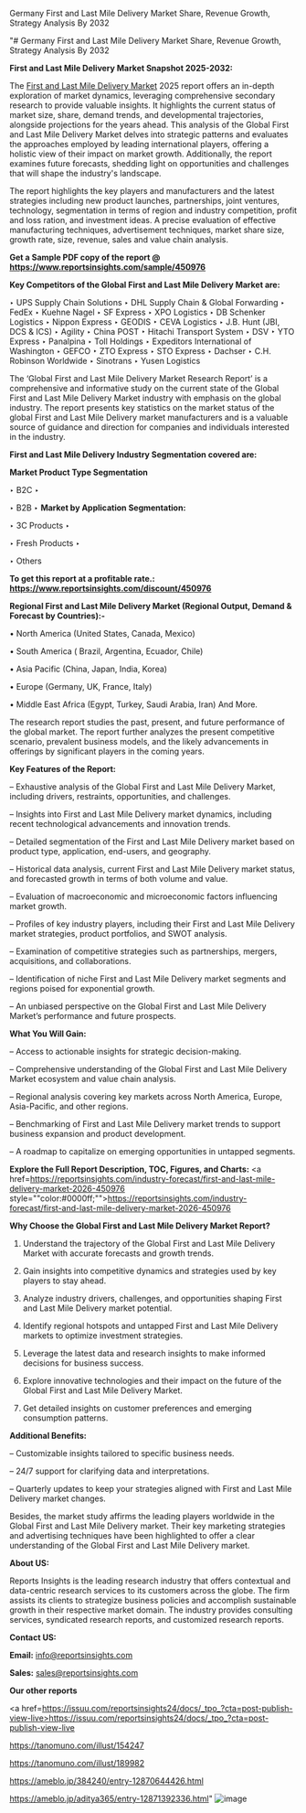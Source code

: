 Germany First and Last Mile Delivery Market Share, Revenue Growth, Strategy Analysis By 2032

"# Germany First and Last Mile Delivery Market Share, Revenue Growth, Strategy Analysis By 2032

<strong>First and Last Mile Delivery Market Snapshot 2025-2032:</strong>

The <a href=https://www.reportsinsights.com/sample/450976>First and Last Mile Delivery Market</a> 2025 report offers an in-depth exploration of market dynamics, leveraging comprehensive secondary research to provide valuable insights. It highlights the current status of market size, share, demand trends, and developmental trajectories, alongside projections for the years ahead. This analysis of the Global First and Last Mile Delivery Market delves into strategic patterns and evaluates the approaches employed by leading international players, offering a holistic view of their impact on market growth. Additionally, the report examines future forecasts, shedding light on opportunities and challenges that will shape the industry's landscape.

The report highlights the key players and manufacturers and the latest strategies including new product launches, partnerships, joint ventures, technology, segmentation in terms of region and industry competition, profit and loss ration, and investment ideas. A precise evaluation of effective manufacturing techniques, advertisement techniques, market share size, growth rate, size, revenue, sales and value chain analysis.

<strong>Get a Sample PDF copy of the report @ <a href=https://www.reportsinsights.com/sample/450976 style=color:#0000ff;>https://www.reportsinsights.com/sample/450976</a></strong>

<strong>Key Competitors of the Global First and Last Mile Delivery Market are:</strong>

‣ UPS Supply Chain Solutions
‣ DHL Supply Chain & Global Forwarding
‣ FedEx
‣ Kuehne  Nagel
‣ SF Express
‣ XPO Logistics
‣ DB Schenker Logistics
‣ Nippon Express
‣ GEODIS
‣ CEVA Logistics
‣ J.B. Hunt (JBI, DCS & ICS)
‣ Agility
‣ China POST
‣ Hitachi Transport System
‣ DSV
‣ YTO Express
‣ Panalpina
‣ Toll Holdings
‣ Expeditors International of Washington
‣ GEFCO
‣ ZTO Express
‣ STO Express
‣ Dachser
‣ C.H. Robinson Worldwide
‣ Sinotrans
‣ Yusen Logistics

The ‘Global First and Last Mile Delivery Market Research Report’ is a comprehensive and informative study on the current state of the Global First and Last Mile Delivery Market industry with emphasis on the global industry. The report presents key statistics on the market status of the global First and Last Mile Delivery market manufacturers and is a valuable source of guidance and direction for companies and individuals interested in the industry.

<strong>First and Last Mile Delivery Industry Segmentation covered are:</strong>

<strong>Market Product Type Segmentation</strong>

‣ B2C
‣ 

‣ B2B
‣ 
<strong>Market by Application Segmentation:</strong>

‣ 3C Products
‣ 

‣ Fresh Products
‣ 

‣ Others

<strong>To get this report at a profitable rate.: <a href=https://www.reportsinsights.com/discount/450976 style=color:#0000ff;>https://www.reportsinsights.com/discount/450976</a></strong>

<strong>Regional First and Last Mile Delivery Market (Regional Output, Demand &amp; Forecast by Countries):-</strong>

• North America (United States, Canada, Mexico)

• South America ( Brazil, Argentina, Ecuador, Chile)

• Asia Pacific (China, Japan, India, Korea)

• Europe (Germany, UK, France, Italy)

• Middle East Africa (Egypt, Turkey, Saudi Arabia, Iran) And More.

The research report studies the past, present, and future performance of the global market. The report further analyzes the present competitive scenario, prevalent business models, and the likely advancements in offerings by significant players in the coming years.

<strong>Key Features of the Report:</strong>

– Exhaustive analysis of the Global First and Last Mile Delivery Market, including drivers, restraints, opportunities, and challenges.

– Insights into First and Last Mile Delivery market dynamics, including recent technological advancements and innovation trends.

– Detailed segmentation of the First and Last Mile Delivery market based on product type, application, end-users, and geography.

– Historical data analysis, current First and Last Mile Delivery market status, and forecasted growth in terms of both volume and value.

– Evaluation of macroeconomic and microeconomic factors influencing market growth.

– Profiles of key industry players, including their First and Last Mile Delivery market strategies, product portfolios, and SWOT analysis.

– Examination of competitive strategies such as partnerships, mergers, acquisitions, and collaborations.

– Identification of niche First and Last Mile Delivery market segments and regions poised for exponential growth.

– An unbiased perspective on the Global First and Last Mile Delivery Market’s performance and future prospects.

<strong>What You Will Gain:</strong>

– Access to actionable insights for strategic decision-making.

– Comprehensive understanding of the Global First and Last Mile Delivery Market ecosystem and value chain analysis.

– Regional analysis covering key markets across North America, Europe, Asia-Pacific, and other regions.

– Benchmarking of First and Last Mile Delivery market trends to support business expansion and product development.

– A roadmap to capitalize on emerging opportunities in untapped segments.

<strong>Explore the Full Report Description, TOC, Figures, and Charts:</strong>
<a href=https://reportsinsights.com/industry-forecast/first-and-last-mile-delivery-market-2026-450976 style=""color:#0000ff;"">https://reportsinsights.com/industry-forecast/first-and-last-mile-delivery-market-2026-450976</a>

<strong>Why Choose the Global First and Last Mile Delivery Market Report?</strong>

1. Understand the trajectory of the Global First and Last Mile Delivery Market with accurate forecasts and growth trends.

2. Gain insights into competitive dynamics and strategies used by key players to stay ahead.

3. Analyze industry drivers, challenges, and opportunities shaping First and Last Mile Delivery market potential.

4. Identify regional hotspots and untapped First and Last Mile Delivery markets to optimize investment strategies.

5. Leverage the latest data and research insights to make informed decisions for business success.

6. Explore innovative technologies and their impact on the future of the Global First and Last Mile Delivery Market.

7. Get detailed insights on customer preferences and emerging consumption patterns.

<strong>Additional Benefits:</strong>

– Customizable insights tailored to specific business needs.

– 24/7 support for clarifying data and interpretations.

– Quarterly updates to keep your strategies aligned with First and Last Mile Delivery market changes.

Besides, the market study affirms the leading players worldwide in the Global First and Last Mile Delivery market. Their key marketing strategies and advertising techniques have been highlighted to offer a clear understanding of the Global First and Last Mile Delivery market.

<strong><strong>About US</strong>:</strong>

Reports Insights is the leading research industry that offers contextual and data-centric research services to its customers across the globe. The firm assists its clients to strategize business policies and accomplish sustainable growth in their respective market domain. The industry provides consulting services, syndicated research reports, and customized research reports.

<strong>Contact US:</strong>

<p class=><b>Email:</b> <a href=mailto:info@reportsinsights.com>info@reportsinsights.com</a></p>
<p class=><b>Sales:</b> <a href=mailto:sales@reportsinsights.com>sales@reportsinsights.com</a></p>

<strong>Our other reports</strong>

<a href=https://issuu.com/reportsinsights24/docs/_tpo_?cta=post-publish-view-live>https://issuu.com/reportsinsights24/docs/_tpo_?cta=post-publish-view-live</a>

<a href=https://tanomuno.com/illust/154247>https://tanomuno.com/illust/154247</a>

<a href=https://tanomuno.com/illust/189982>https://tanomuno.com/illust/189982</a>

<a href=https://ameblo.jp/384240/entry-12870644426.html>https://ameblo.jp/384240/entry-12870644426.html</a>

<a href=https://ameblo.jp/aditya365/entry-12871392336.html>https://ameblo.jp/aditya365/entry-12871392336.html</a>"
![image](https://github.com/user-attachments/assets/7af0eb57-2a03-4fa1-a48d-05e6a865e9ba)

